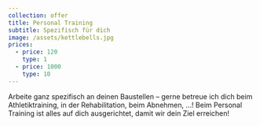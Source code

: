```yaml
---
collection: offer
title: Personal Training
subtitle: Spezifisch für dich
image: /assets/kettlebells.jpg
prices:
  - price: 120
    type: 1
  - price: 1000
    type: 10
---
```

Arbeite ganz spezifisch an deinen Baustellen – gerne betreue ich dich beim Athletiktraining, in der
Rehabilitation, beim Abnehmen, …! Beim Personal Training ist alles auf dich ausgerichtet, damit wir dein
Ziel erreichen!
